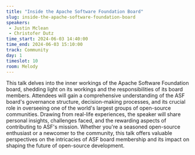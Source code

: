 ```yaml
---
title: "Inside the Apache Software Foundation Board"
slug: inside-the-apache-software-foundation-board
speakers:
 - Justin Mclean
 - Christofer Dutz
time_start: 2024-06-03 14:40:00
time_end: 2024-06-03 15:10:00
track: Community
day: 1
timeslot: 10
room: Melody
---
```


This talk delves into the inner workings of the Apache Software Foundation board, shedding light on its workings and the responsibilities of its board members. Attendees will gain a comprehensive understanding of the ASF board's governance structure, decision-making processes, and its crucial role in overseeing one of the world's largest groups of open-source communities. Drawing from real-life experiences, the speaker will share personal insights, challenges faced, and the rewarding aspects of contributing to ASF's mission. Whether you're a seasoned open-source enthusiast or a newcomer to the community, this talk offers valuable perspectives on the intricacies of ASF board membership and its impact on shaping the future of open-source development.